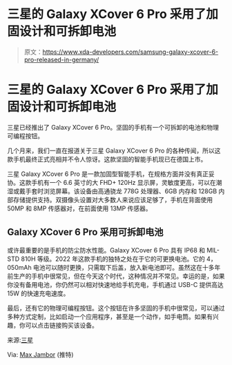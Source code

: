 # 三星的 Galaxy XCover 6 Pro 采用了加固设计和可拆卸电池

> 原文：<https://www.xda-developers.com/samsung-galaxy-xcover-6-pro-released-in-germany/>

# 三星的 Galaxy XCover 6 Pro 采用了加固设计和可拆卸电池

三星已经推出了 Galaxy XCover 6 Pro。坚固的手机有一个可拆卸的电池和物理可编程按钮。

几个月来，我们一直在报道关于三星 Galaxy XCover 6 Pro 的各种传闻，所以这款手机最终正式亮相并不令人惊讶。这款坚固的智能手机现已在德国上市。

三星 Galaxy XCover 6 Pro 是一款加固型智能手机，在规格方面并没有真正妥协。这款手机有一个 6.6 英寸的大 FHD+ 120Hz 显示屏，灵敏度更高，可以在潮湿或戴手套时浏览屏幕。该设备由高通骁龙 778G 处理器、6GB 内存和 128GB 内部存储提供支持。双摄像头设置对大多数人来说应该足够了，手机在背面使用 50MP 和 8MP 传感器对，在前面使用 13MP 传感器。

## Galaxy XCover 6 Pro 采用可拆卸电池

或许最重要的是手机的防尘防水性能。Galaxy XCover 6 Pro 具有 IP68 和 MIL-STD 810H 等级。2022 年这款手机的独特之处在于它的可更换电池。它的 4，050mAh 电池可以随时更换，只需取下后盖，放入新电池即可。虽然这在十多年前生产的手机中很常见，但在今天这个时代，这种情况并不常见。幸运的是，如果你没有备用电池，你仍然可以相对快速地给手机充电，手机通过 USB-C 提供高达 15W 的快速充电速度。

最后，还有它的物理可编程按钮。这个按钮在许多坚固的手机中很常见，可以通过多种方式定制，比如启动一个应用程序，甚至是一个动作，如手电筒。如果有兴趣，你可以点击链接购买该设备。

来源:[三星](https://shop-links.co/1778687520878810148?u1=0ded5cf0-d33c-4675-bd8f-1c1187fd2ef6)

Via: [Max Jambor](https://twitter.com/MaxJmb/status/1542120145144922113) (推特)